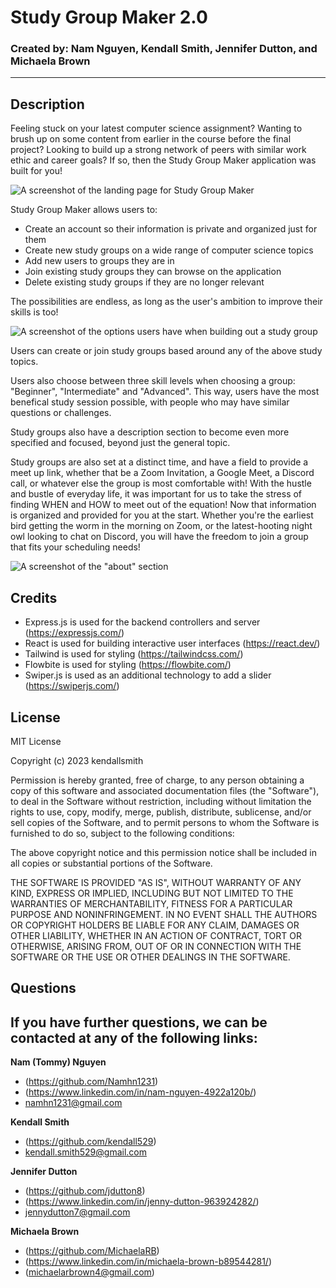 # Study Group Maker 2.0

### Created by: Nam Nguyen, Kendall Smith, Jennifer Dutton, and Michaela Brown 

---


## **Description**
Feeling stuck on your latest computer science assignment? Wanting to brush up on some content from earlier in the course before the final project? Looking to build up a strong network of peers with similar work ethic and career goals? If so, then the Study Group Maker application was built for you! 

![A screenshot of the landing page for Study Group Maker](./src/assets/images/homepage.png)

Study Group Maker allows users to:
- Create an account so their information is private and organized just for them
- Create new study groups on a wide range of computer science topics 
- Add new users to groups they are in
- Join existing study groups they can browse on the application 
- Delete existing study groups if they are no longer relevant

The possibilities are endless, as long as the user's ambition to improve their skills is too! 

![A screenshot of the options users have when building out a study group]()

Users can create or join study groups based around any of the above study topics. 

Users also choose between three skill levels when choosing a group: "Beginner", "Intermediate" and "Advanced". This way, users have the most benefical study session possible, with people who may have similar questions or challenges. 

Study groups also have a description section to become even more specified and focused, beyond just the general topic. 


Study groups are also set at a distinct time, and have a field to provide a meet up link, whether that be a Zoom Invitation, a Google Meet, a Discord call, or whatever else the group is most comfortable with! With the hustle and bustle of everyday life, it was important for us to take the stress of finding WHEN and HOW to meet out of the equation! Now that information is organized and provided for you at the start. Whether you're the earliest bird getting the worm in the morning on Zoom, or the latest-hooting night owl looking to chat on Discord, you will have the freedom to join a group that fits your scheduling needs! 





![A screenshot of the "about" section](./src/assets/images/about.png)



## **Credits** 
- Express.js is used for the backend controllers and server (https://expressjs.com/)
- React is used for building interactive user interfaces (https://react.dev/)
- Tailwind is used for styling (https://tailwindcss.com/)
- Flowbite is used for styling (https://flowbite.com/)
- Swiper.js is used as an additional technology to add a slider (https://swiperjs.com/)



## **License** 
MIT License

Copyright (c) 2023 kendallsmith

Permission is hereby granted, free of charge, to any person obtaining a copy
of this software and associated documentation files (the "Software"), to deal
in the Software without restriction, including without limitation the rights
to use, copy, modify, merge, publish, distribute, sublicense, and/or sell
copies of the Software, and to permit persons to whom the Software is
furnished to do so, subject to the following conditions:

The above copyright notice and this permission notice shall be included in all
copies or substantial portions of the Software.

THE SOFTWARE IS PROVIDED "AS IS", WITHOUT WARRANTY OF ANY KIND, EXPRESS OR
IMPLIED, INCLUDING BUT NOT LIMITED TO THE WARRANTIES OF MERCHANTABILITY,
FITNESS FOR A PARTICULAR PURPOSE AND NONINFRINGEMENT. IN NO EVENT SHALL THE
AUTHORS OR COPYRIGHT HOLDERS BE LIABLE FOR ANY CLAIM, DAMAGES OR OTHER
LIABILITY, WHETHER IN AN ACTION OF CONTRACT, TORT OR OTHERWISE, ARISING FROM,
OUT OF OR IN CONNECTION WITH THE SOFTWARE OR THE USE OR OTHER DEALINGS IN THE
SOFTWARE.
## **Questions** 
If you have further questions, we can be contacted at any of the following links:
--- 
**Nam (Tommy) Nguyen** 
- (https://github.com/Namhn1231)
- (https://www.linkedin.com/in/nam-nguyen-4922a120b/)
- namhn1231@gmail.com

**Kendall Smith** 
- (https://github.com/kendall529)
- kendall.smith529@gmail.com

**Jennifer Dutton** 
- (https://github.com/jdutton8)
- (https://www.linkedin.com/in/jenny-dutton-963924282/)
- jennydutton7@gmail.com 

**Michaela Brown** 
- (https://github.com/MichaelaRB)
- (https://www.linkedin.com/in/michaela-brown-b89544281/)
- (michaelarbrown4@gmail.com)